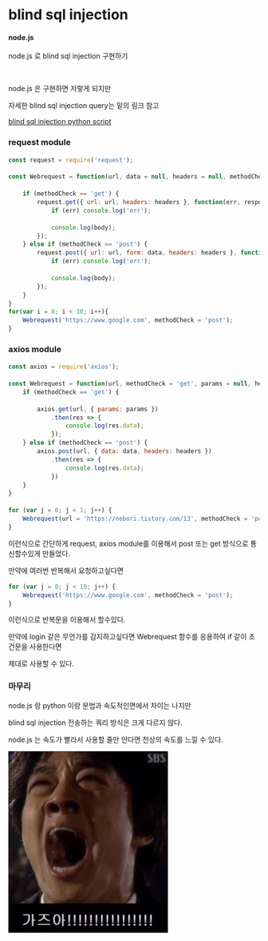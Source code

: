 # blind sql injection

#### node.js

node.js 로 blind sql injection 
구현하기

<br>
 
node.js 은 구현하면 저렇게 되지만 

자세한 blind sql injection query는 밑의 링크 참고

[blind sql injection python script](https://github.com/kimminwyk/Study-notes/blob/master/MYSQL/MYSQL-SQL-injection/blind-sql-injection/blind-sql-injection-python-script.md "python script")


### request module

```js
const request = require('request');

const Webrequest = function(url, data = null, headers = null, methodCheck = 'get') {

    if (methodCheck == 'get') {
        request.get({ url: url, headers: headers }, function(err, response, body) {
            if (err) console.log('err');

            console.log(body);
        });
    } else if (methodCheck == 'post') {
        request.post({ url: url, form: data, headers: headers }, function(err, response, body) {
            if (err) console.log('err');

            console.log(body);
        });
    }
}
for(var i = 0; i < 10; i++){
    Webrequest('https://www.google.com', methodCheck = 'post');
}
```

### axios module

```js
const axios = require('axios');

const Webrequest = function(url, methodCheck = 'get', params = null, headers = null, data = null) {
    if (methodCheck == 'get') {

        axios.get(url, { params: params })
            .then(res => {
                console.log(res.data);
            });
    } else if (methodCheck == 'post') {
        axios.post(url, { data: data, headers: headers })
            .then(res => {
                console.log(res.data);
            })
    }
}

for (var j = 0; j < 1; j++) {
    Webrequest(url = 'https://nebori.tistory.com/13', methodCheck = 'post');
}
```


이런식으로 간단하게 request, axios module를 이용해서 post 또는 get 방식으로 통신할수있게 만들었다.

만약에 여러번 반복해서 요청하고싶다면

```js
for (var j = 0; j < 10; j++) {
    Webrequest('https://www.google.com', methodCheck = 'post');
}
```

이런식으로 반복문을 이용해서 할수있다.

만약에 login 같은 무언가를 감지하고싶다면 Webrequest 함수를 응용하여 if 같이 조건문을 사용한다면 

제대로 사용할 수 있다.

### 마무리

node.js 랑 python 이랑 문법과 속도적인면에서 차이는 나지만

blind sql injection 전송하는 쿼리 방식은 크게 다르지 않다.

node.js 는 속도가 빨라서 사용할 줄만 안다면 천상의 속도를 느낄 수 있다.

![gooooooooo image](./image/goooooo.jpg)